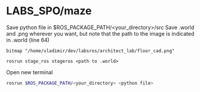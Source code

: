 # LABS_SPO/maze

Save python file in $ROS_PACKAGE_PATH/<your_directory>/src
Save .world and .png wherever you want, but note that the path to the image is indicated in .world (line 64)

```shell
bitmap "/home/vladimir/dev/labsros/architect_lab/floor_cad.png"
```

```shell
rosrun stage_ros stageros <path to .world>
```
Open new terminal

```bash
rosrun $ROS_PACKAGE_PATH/<your_directory> <python file>
```
